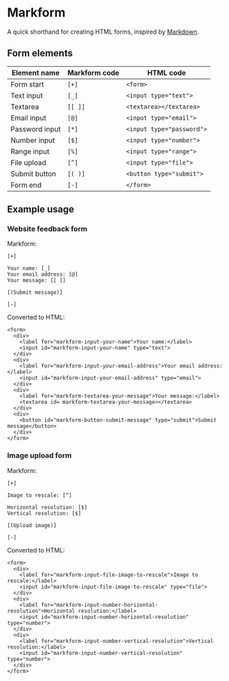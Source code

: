 # Markform

A quick shorthand for creating HTML forms, inspired by [Markdown](https://daringfireball.net/projects/markdown/).

## Form elements

| Element name | Markform code | HTML code |
| --- | -- | -- |
| Form start | `[+]` | `<form>` |
| Text input | `[_]` | `<input type="text">` |
| Textarea | `[[ ]]` | `<textarea></textarea>` |
| Email input | `[@]` | `<input type="email">` |
| Password input |`[*]` | `<input type="password">` |
| Number input | `[$]` | `<input type="number">` |
| Range input | `[%]` | `<input type="range">` |
| File upload | `[^]` | `<input type="file">` |
| Submit button | `[( )]` | `<button type="submit">` |
| Form end | `[-]` | `</form>` |

## Example usage

### Website feedback form

Markform:

```
[+]

Your name: [_]
Your email address: [@]
Your message: [[ ]]

[(Submit message)]

[-]
```

Converted to HTML:

```
<form>
  <div>
    <label for="markform-input-your-name">Your name:</label>
    <input id="markform-input-your-name" type="text">
  </div>
  <div>
    <label for="markform-input-your-email-address">Your email address:</label>
    <input id="markform-input-your-email-address" type="email">
  </div>
  <div>
    <label for="markform-textarea-your-message">Your message:</label>
    <textarea id= markform-textarea-your-message></textarea>
  </div>
  <div>
    <button id="markform-button-submit-message" type="submit">Submit message</button>
  </div>
</form>
```

### Image upload form

Markform:

```
[+]

Image to rescale: [^]

Horizontal resolution: [$]
Vertical resolution: [$]

[(Upload image)]

[-]
```

Converted to HTML:

```
<form>
  <div>
    <label for="markform-input-file-image-to-rescale">Image to rescale:</label>
    <input id="markform-input-file-image-to-rescale" type="file">
  </div>
  <div>
    <label for="markform-input-number-horizontal-resolution">Horizontal resolution:</label>
    <input id="markform-input-number-horizontal-resolution" type="number">
  </div>
  <div>
    <label for="markform-input-number-vertical-resolution">Vertical resolution:</label>
    <input id="markform-input-number-vertical-resolution" type="number">
  </div>
</form>
